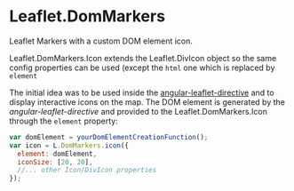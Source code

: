 # Leaflet.DomMarkers
Leaflet Markers with a custom DOM element icon.

Leaflet.DomMarkers.Icon extends the Leaflet.DivIcon object so the same config properties can be used (except the `html` one which is replaced by `element`

The initial idea was to be used inside the [angular-leaflet-directive](https://github.com/tombatossals/angular-leaflet-directive/) and to display interactive icons on the map. The DOM element is generated by the *angular-leaflet-directive* and provided to the Leaflet.DomMarkers.Icon through the `element` property:

```js
var domElement = yourDomElementCreationFunction();
var icon = L.DomMarkers.icon({
  element: domElement,
  iconSize: [20, 20],
  //... other Icon/DivIcon properties
});
```
